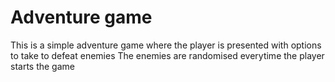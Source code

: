 # Adventure game
This is a simple adventure game where the player is presented with options to take to defeat enemies
The enemies are randomised everytime the player starts the game
